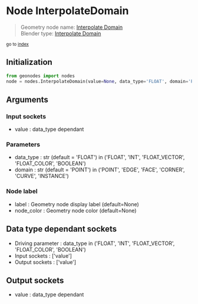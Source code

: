
# Node InterpolateDomain

> Geometry node name: [Interpolate Domain](https://docs.blender.org/manual/en/latest/modeling/geometry_nodes/utilities/interpolate_domain.html)<br>
  Blender type: [Interpolate Domain](https://docs.blender.org/api/current/bpy.types.GeometryNodeFieldOnDomain.html)
  
<sub>go to [index](index.md)</sub>

## Initialization

```python
from geonodes import nodes
node = nodes.InterpolateDomain(value=None, data_type='FLOAT', domain='POINT', label=None, node_color=None)
```



## Arguments


### Input sockets

- value : data_type dependant

### Parameters

- data_type : str (default = 'FLOAT') in ('FLOAT', 'INT', 'FLOAT_VECTOR', 'FLOAT_COLOR', 'BOOLEAN')
- domain : str (default = 'POINT') in ('POINT', 'EDGE', 'FACE', 'CORNER', 'CURVE', 'INSTANCE')

### Node label

- label : Geometry node display label (default=None)
- node_color : Geometry node color (default=None)

## Data type dependant sockets

- Driving parameter : data_type in ('FLOAT', 'INT', 'FLOAT_VECTOR', 'FLOAT_COLOR', 'BOOLEAN')
- Input sockets  : ['value']
- Output sockets : ['value']   
  
  

## Output sockets

- value : data_type dependant
